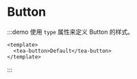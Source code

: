 # Button

:::demo 使用 `type` 属性来定义 Button 的样式。

```vue
<template>
  <tea-button>Default</tea-button>
</template>
```

:::